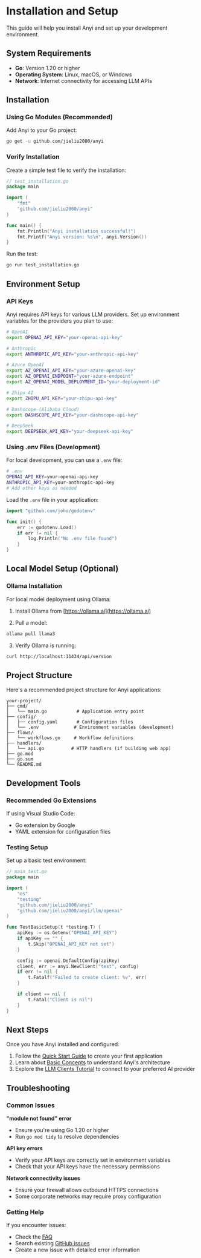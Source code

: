 # Installation and Setup

This guide will help you install Anyi and set up your development environment.

## System Requirements

- **Go**: Version 1.20 or higher
- **Operating System**: Linux, macOS, or Windows
- **Network**: Internet connectivity for accessing LLM APIs

## Installation

### Using Go Modules (Recommended)

Add Anyi to your Go project:

```bash
go get -u github.com/jieliu2000/anyi
```

### Verify Installation

Create a simple test file to verify the installation:

```go
// test_installation.go
package main

import (
    "fmt"
    "github.com/jieliu2000/anyi"
)

func main() {
    fmt.Println("Anyi installation successful!")
    fmt.Printf("Anyi version: %s\n", anyi.Version())
}
```

Run the test:

```bash
go run test_installation.go
```

## Environment Setup

### API Keys

Anyi requires API keys for various LLM providers. Set up environment variables for the providers you plan to use:

```bash
# OpenAI
export OPENAI_API_KEY="your-openai-api-key"

# Anthropic
export ANTHROPIC_API_KEY="your-anthropic-api-key"

# Azure OpenAI
export AZ_OPENAI_API_KEY="your-azure-openai-key"
export AZ_OPENAI_ENDPOINT="your-azure-endpoint"
export AZ_OPENAI_MODEL_DEPLOYMENT_ID="your-deployment-id"

# Zhipu AI
export ZHIPU_API_KEY="your-zhipu-api-key"

# Dashscope (Alibaba Cloud)
export DASHSCOPE_API_KEY="your-dashscope-api-key"

# DeepSeek
export DEEPSEEK_API_KEY="your-deepseek-api-key"
```

### Using .env Files (Development)

For local development, you can use a `.env` file:

```bash
# .env
OPENAI_API_KEY=your-openai-api-key
ANTHROPIC_API_KEY=your-anthropic-api-key
# Add other keys as needed
```

Load the `.env` file in your application:

```go
import "github.com/joho/godotenv"

func init() {
    err := godotenv.Load()
    if err != nil {
        log.Println("No .env file found")
    }
}
```

## Local Model Setup (Optional)

### Ollama Installation

For local model deployment using Ollama:

1. Install Ollama from [https://ollama.ai](https://ollama.ai)

2. Pull a model:

```bash
ollama pull llama3
```

3. Verify Ollama is running:

```bash
curl http://localhost:11434/api/version
```

## Project Structure

Here's a recommended project structure for Anyi applications:

```
your-project/
├── cmd/
│   └── main.go           # Application entry point
├── config/
│   ├── config.yaml       # Configuration files
│   └── .env             # Environment variables (development)
├── flows/
│   └── workflows.go     # Workflow definitions
├── handlers/
│   └── api.go          # HTTP handlers (if building web app)
├── go.mod
├── go.sum
└── README.md
```

## Development Tools

### Recommended Go Extensions

If using Visual Studio Code:

- Go extension by Google
- YAML extension for configuration files

### Testing Setup

Set up a basic test environment:

```go
// main_test.go
package main

import (
    "os"
    "testing"
    "github.com/jieliu2000/anyi"
    "github.com/jieliu2000/anyi/llm/openai"
)

func TestBasicSetup(t *testing.T) {
    apiKey := os.Getenv("OPENAI_API_KEY")
    if apiKey == "" {
        t.Skip("OPENAI_API_KEY not set")
    }

    config := openai.DefaultConfig(apiKey)
    client, err := anyi.NewClient("test", config)
    if err != nil {
        t.Fatalf("Failed to create client: %v", err)
    }

    if client == nil {
        t.Fatal("Client is nil")
    }
}
```

## Next Steps

Once you have Anyi installed and configured:

1. Follow the [Quick Start Guide](quickstart.md) to create your first application
2. Learn about [Basic Concepts](concepts.md) to understand Anyi's architecture
3. Explore the [LLM Clients Tutorial](../tutorials/llm-clients.md) to connect to your preferred AI provider

## Troubleshooting

### Common Issues

**"module not found" error**

- Ensure you're using Go 1.20 or higher
- Run `go mod tidy` to resolve dependencies

**API key errors**

- Verify your API keys are correctly set in environment variables
- Check that your API keys have the necessary permissions

**Network connectivity issues**

- Ensure your firewall allows outbound HTTPS connections
- Some corporate networks may require proxy configuration

### Getting Help

If you encounter issues:

- Check the [FAQ](../reference/faq.md)
- Search existing [GitHub issues](https://github.com/jieliu2000/anyi/issues)
- Create a new issue with detailed error information
